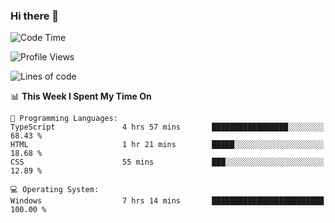### Hi there 👋
<!--START_SECTION:waka-->
![Code Time](http://img.shields.io/badge/Code%20Time-104%20hrs%2049%20mins-blue)

![Profile Views](http://img.shields.io/badge/Profile%20Views-0-blue)

![Lines of code](https://img.shields.io/badge/From%20Hello%20World%20I%27ve%20Written-720.3%20thousand%20lines%20of%20code-blue)

📊 **This Week I Spent My Time On** 

```text
💬 Programming Languages: 
TypeScript               4 hrs 57 mins       █████████████████░░░░░░░░   68.43 % 
HTML                     1 hr 21 mins        █████░░░░░░░░░░░░░░░░░░░░   18.68 % 
CSS                      55 mins             ███░░░░░░░░░░░░░░░░░░░░░░   12.89 % 

💻 Operating System: 
Windows                  7 hrs 14 mins       █████████████████████████   100.00 % 
```


<!--END_SECTION:waka-->
<!--
**AnimeruFR/AnimeruFR** is a ✨ _special_ ✨ repository because its `README.md` (this file) appears on your GitHub profile.

Here are some ideas to get you started:

- 🔭 I’m currently working on ...
- 🌱 I’m currently learning ...
- 👯 I’m looking to collaborate on ...
- 🤔 I’m looking for help with ...
- 💬 Ask me about ...
- 📫 How to reach me: ...
- 😄 Pronouns: ...
- ⚡ Fun fact: ...
-->

